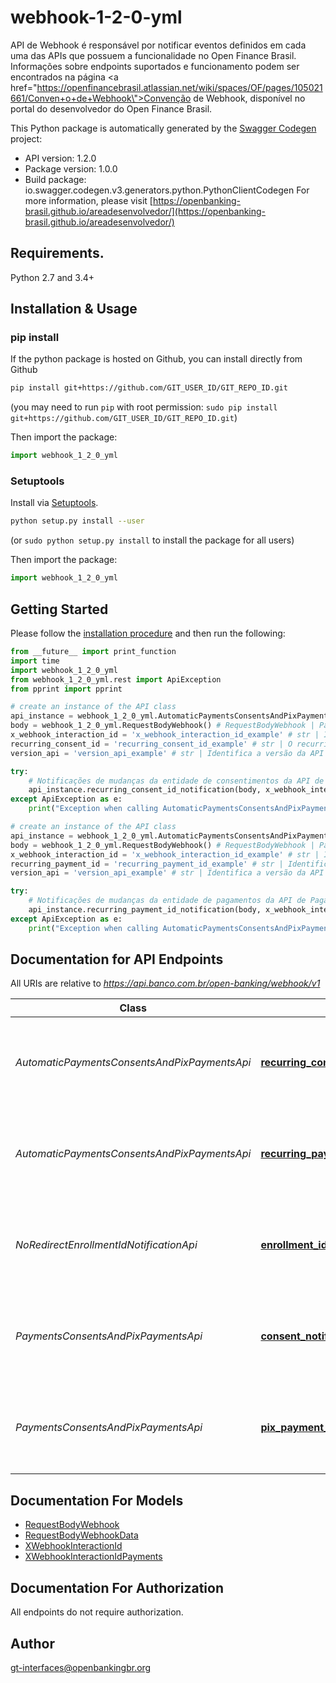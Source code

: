 # webhook-1-2-0-yml
API de Webhook é responsável por notificar eventos definidos em cada uma das APIs que possuem a funcionalidade no Open Finance Brasil.    Informações sobre endpoints suportados e funcionamento podem ser encontrados na página <a href=\"https://openfinancebrasil.atlassian.net/wiki/spaces/OF/pages/105021661/Conven+o+de+Webhook\">Convenção de Webhook</a>, disponível no portal do desenvolvedor do Open Finance Brasil. 

This Python package is automatically generated by the [Swagger Codegen](https://github.com/swagger-api/swagger-codegen) project:

- API version: 1.2.0
- Package version: 1.0.0
- Build package: io.swagger.codegen.v3.generators.python.PythonClientCodegen
For more information, please visit [https://openbanking-brasil.github.io/areadesenvolvedor/](https://openbanking-brasil.github.io/areadesenvolvedor/)

## Requirements.

Python 2.7 and 3.4+

## Installation & Usage
### pip install

If the python package is hosted on Github, you can install directly from Github

```sh
pip install git+https://github.com/GIT_USER_ID/GIT_REPO_ID.git
```
(you may need to run `pip` with root permission: `sudo pip install git+https://github.com/GIT_USER_ID/GIT_REPO_ID.git`)

Then import the package:
```python
import webhook_1_2_0_yml 
```

### Setuptools

Install via [Setuptools](http://pypi.python.org/pypi/setuptools).

```sh
python setup.py install --user
```
(or `sudo python setup.py install` to install the package for all users)

Then import the package:
```python
import webhook_1_2_0_yml
```

## Getting Started

Please follow the [installation procedure](#installation--usage) and then run the following:

```python
from __future__ import print_function
import time
import webhook_1_2_0_yml
from webhook_1_2_0_yml.rest import ApiException
from pprint import pprint

# create an instance of the API class
api_instance = webhook_1_2_0_yml.AutomaticPaymentsConsentsAndPixPaymentsApi(webhook_1_2_0_yml.ApiClient(configuration))
body = webhook_1_2_0_yml.RequestBodyWebhook() # RequestBodyWebhook | Payload enviado para notificar a alteração na entidade do consentimento de longa duração.
x_webhook_interaction_id = 'x_webhook_interaction_id_example' # str | Identificador único para cada tentativa de notificação realizada. O identificador deverá seguir o padrão UID [RFC4122](https://tools.ietf.org/html/rfc4122).
recurring_consent_id = 'recurring_consent_id_example' # str | O recurringConsentId é o identificador único do consentimento e deverá ser um URN - Uniform Resource Name. Um URN, conforme definido na [RFC8141](https://datatracker.ietf.org/doc/html/rfc8141) é um Uniform Resource Identifier - URI - que é atribuído sob o URI scheme \"urn\" e um namespace URN específico, com a intenção de que o URN seja um identificador de recurso persistente e independente da localização. Considerando a string urn:bancoex:C1DD33123 como exemplo para recurringConsentId temos:  - o namespace(urn).  - o identificador associado ao namespace da instituição transnmissora (bancoex).  - o identificador específico dentro do namespace (C1DD33123). Informações mais detalhadas sobre a construção de namespaces devem ser consultadas na [RFC8141](https://datatracker.ietf.org/doc/html/rfc8141). 
version_api = 'version_api_example' # str | Identifica a versão da API que deverá ser utilizada para recebimento da notificação via webhook

try:
    # Notificações de mudanças da entidade de consentimentos da API de Pagamentos automáticos.
    api_instance.recurring_consent_id_notification(body, x_webhook_interaction_id, recurring_consent_id, version_api)
except ApiException as e:
    print("Exception when calling AutomaticPaymentsConsentsAndPixPaymentsApi->recurring_consent_id_notification: %s\n" % e)

# create an instance of the API class
api_instance = webhook_1_2_0_yml.AutomaticPaymentsConsentsAndPixPaymentsApi(webhook_1_2_0_yml.ApiClient(configuration))
body = webhook_1_2_0_yml.RequestBodyWebhook() # RequestBodyWebhook | Payload enviado para notificar a alteração na entidade do pagamento automático.
x_webhook_interaction_id = 'x_webhook_interaction_id_example' # str | Identificador único para cada tentativa de notificação realizada. O identificador deverá seguir o padrão UID [RFC4122](https://tools.ietf.org/html/rfc4122).
recurring_payment_id = 'recurring_payment_id_example' # str | Identificador da operação de pagamento.
version_api = 'version_api_example' # str | Identifica a versão da API que deverá ser utilizada para recebimento da notificação via webhook

try:
    # Notificações de mudanças da entidade de pagamentos da API de Pagamentos automáticos.
    api_instance.recurring_payment_id_notification(body, x_webhook_interaction_id, recurring_payment_id, version_api)
except ApiException as e:
    print("Exception when calling AutomaticPaymentsConsentsAndPixPaymentsApi->recurring_payment_id_notification: %s\n" % e)
```

## Documentation for API Endpoints

All URIs are relative to *https://api.banco.com.br/open-banking/webhook/v1*

Class | Method | HTTP request | Description
------------ | ------------- | ------------- | -------------
*AutomaticPaymentsConsentsAndPixPaymentsApi* | [**recurring_consent_id_notification**](docs/AutomaticPaymentsConsentsAndPixPaymentsApi.md#recurring_consent_id_notification) | **POST** /automatic-payments/{versionApi}/recurring-consents/{recurringConsentId} | Notificações de mudanças da entidade de consentimentos da API de Pagamentos automáticos.
*AutomaticPaymentsConsentsAndPixPaymentsApi* | [**recurring_payment_id_notification**](docs/AutomaticPaymentsConsentsAndPixPaymentsApi.md#recurring_payment_id_notification) | **POST** /automatic-payments/{versionApi}/pix/recurring-payments/{recurringPaymentId} | Notificações de mudanças da entidade de pagamentos da API de Pagamentos automáticos.
*NoRedirectEnrollmentIdNotificationApi* | [**enrollment_id_notification**](docs/NoRedirectEnrollmentIdNotificationApi.md#enrollment_id_notification) | **POST** /enrollments/{versionApi}/enrollments/{enrollmentId} | Notificações de mudanças de estados do vínculo de conta da API - Pagamentos sem Redirecionamento.
*PaymentsConsentsAndPixPaymentsApi* | [**consent_notification**](docs/PaymentsConsentsAndPixPaymentsApi.md#consent_notification) | **POST** /payments/{versionApi}/consents/{consentId} | Notificações de mudanças de estados de consentimentos da API de Iniciação de Pagamentos.
*PaymentsConsentsAndPixPaymentsApi* | [**pix_payment_notification**](docs/PaymentsConsentsAndPixPaymentsApi.md#pix_payment_notification) | **POST** /payments/{versionApi}/pix/payments/{paymentId} | Notificações de mudanças de estados do pagamento: Arranjo Pix da API de Iniciação de Pagamentos.

## Documentation For Models

 - [RequestBodyWebhook](docs/RequestBodyWebhook.md)
 - [RequestBodyWebhookData](docs/RequestBodyWebhookData.md)
 - [XWebhookInteractionId](docs/XWebhookInteractionId.md)
 - [XWebhookInteractionIdPayments](docs/XWebhookInteractionIdPayments.md)

## Documentation For Authorization

 All endpoints do not require authorization.


## Author

gt-interfaces@openbankingbr.org
